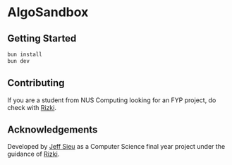 # AlgoSandbox

## Getting Started

```bash
bun install
bun dev
```

## Contributing

If you are a student from NUS Computing looking for an FYP project, do check with [Rizki](https://www.comp.nus.edu.sg/cs/people/maulana/).

## Acknowledgements

Developed by [Jeff Sieu](https://github.com/jeffsieu) as a Computer Science final year project under the guidance of [Rizki](https://www.comp.nus.edu.sg/cs/people/maulana/).
